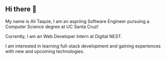 ## Hi there 👋

My name is Ali Taquie, I am an aspriing Software Engineer pursuing a Computer Science degree at UC Santa Cruz!

Currently, I am an Web Developer Intern at Digital NEST.

I am interested in learning full-stack development and gaining experiences with new and upcoming technologies. 

<!--
**alitaquie/alitaquie** is a ✨ _special_ ✨ repository because its `README.md` (this file) appears on your GitHub profile.

Here are some ideas to get you started:

- 🔭 I’m currently working on ...
- 🌱 I’m currently learning ...
- 👯 I’m looking to collaborate on ...
- 🤔 I’m looking for help with ...
- 💬 Ask me about ...
- 📫 How to reach me: ...
- 😄 Pronouns: ...
- ⚡ Fun fact: ...
-->
